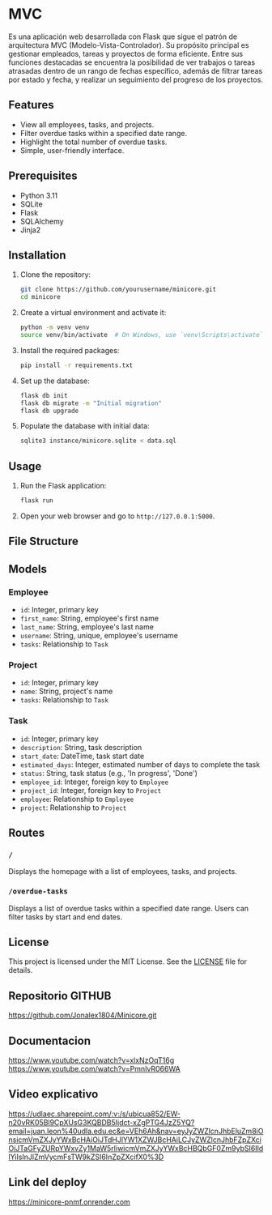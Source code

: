 # MVC

Es una aplicación web desarrollada con Flask que sigue el patrón de arquitectura MVC (Modelo-Vista-Controlador). Su propósito principal es gestionar empleados, tareas y proyectos de forma eficiente. Entre sus funciones destacadas se encuentra la posibilidad de ver trabajos o tareas atrasadas dentro de un rango de fechas específico, además de filtrar tareas por estado y fecha, y realizar un seguimiento del progreso de los proyectos.
## Features

- View all employees, tasks, and projects.
- Filter overdue tasks within a specified date range.
- Highlight the total number of overdue tasks.
- Simple, user-friendly interface.

## Prerequisites

- Python 3.11
- SQLite
- Flask
- SQLAlchemy
- Jinja2

## Installation

1. Clone the repository:

    ```bash
    git clone https://github.com/yourusername/minicore.git
    cd minicore
    ```

2. Create a virtual environment and activate it:

    ```bash
    python -m venv venv
    source venv/bin/activate  # On Windows, use `venv\Scripts\activate`
    ```

3. Install the required packages:

    ```bash
    pip install -r requirements.txt
    ```

4. Set up the database:

    ```bash
    flask db init
    flask db migrate -m "Initial migration"
    flask db upgrade
    ```

5. Populate the database with initial data:

    ```bash
    sqlite3 instance/minicore.sqlite < data.sql
    ```

## Usage

1. Run the Flask application:

    ```bash
    flask run
    ```

2. Open your web browser and go to `http://127.0.0.1:5000`.

## File Structure


## Models

### Employee

- `id`: Integer, primary key
- `first_name`: String, employee's first name
- `last_name`: String, employee's last name
- `username`: String, unique, employee's username
- `tasks`: Relationship to `Task`

### Project

- `id`: Integer, primary key
- `name`: String, project's name
- `tasks`: Relationship to `Task`

### Task

- `id`: Integer, primary key
- `description`: String, task description
- `start_date`: DateTime, task start date
- `estimated_days`: Integer, estimated number of days to complete the task
- `status`: String, task status (e.g., 'In progress', 'Done')
- `employee_id`: Integer, foreign key to `Employee`
- `project_id`: Integer, foreign key to `Project`
- `employee`: Relationship to `Employee`
- `project`: Relationship to `Project`

## Routes

### `/`

Displays the homepage with a list of employees, tasks, and projects.

### `/overdue-tasks`

Displays a list of overdue tasks within a specified date range. Users can filter tasks by start and end dates.

## License

This project is licensed under the MIT License. See the [LICENSE](LICENSE) file for details.

## Repositorio GITHUB
https://github.com/Jonalex1804/Minicore.git

## Documentacion

https://www.youtube.com/watch?v=xlxNzOqT16g
https://www.youtube.com/watch?v=PmnIvR066WA

## Video explicativo 
https://udlaec.sharepoint.com/:v:/s/ubicua852/EW-n20vRK05Bl9CpXUsG3KQBDB5Ijdct-xZgPTG4JzZ5YQ?email=juan.leon%40udla.edu.ec&e=VEh6Ah&nav=eyJyZWZlcnJhbEluZm8iOnsicmVmZXJyYWxBcHAiOiJTdHJlYW1XZWJBcHAiLCJyZWZlcnJhbFZpZXciOiJTaGFyZURpYWxvZy1MaW5rIiwicmVmZXJyYWxBcHBQbGF0Zm9ybSI6IldlYiIsInJlZmVycmFsTW9kZSI6InZpZXcifX0%3D


## Link del deploy 
https://minicore-pnmf.onrender.com
